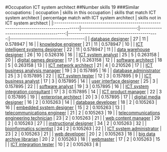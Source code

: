 #Occupation ICT system architect
##Number skills 19
###Similar occupations:
| occupation                                                                                |   skills in this occupation |   skills that match ICT system architect |   percentage match with ICT system architect |   skills not in ICT system architect |
|:------------------------------------------------------------------------------------------|----------------------------:|-----------------------------------------:|---------------------------------------------:|-------------------------------------:|
| [database designer](database_designer.md)                                                 |                          27 |                                       11 |                                     0.578947 |                                   16 |
| [knowledge engineer](knowledge_engineer.md)                                               |                          21 |                                       11 |                                     0.578947 |                                   10 |
| [ICT intelligent systems designer](ICT_intelligent_systems_designer.md)                   |                          22 |                                       11 |                                     0.578947 |                                   11 |
| [data warehouse designer](data_warehouse_designer.md)                                     |                          26 |                                       10 |                                     0.526316 |                                   16 |
| [ICT system analyst](ICT_system_analyst.md)                                               |                          25 |                                        5 |                                     0.263158 |                                   20 |
| [digital games designer](digital_games_designer.md)                                       |                          17 |                                        5 |                                     0.263158 |                                   12 |
| [software architect](software_architect.md)                                               |                          18 |                                        5 |                                     0.263158 |                                   13 |
| [ICT network architect](ICT_network_architect.md)                                         |                          21 |                                        4 |                                     0.210526 |                                   17 |
| [ICT business analysis manager](ICT_business_analysis_manager.md)                         |                          19 |                                        3 |                                     0.157895 |                                   16 |
| [database administrator](database_administrator.md)                                       |                          25 |                                        3 |                                     0.157895 |                                   22 |
| [ICT system tester](ICT_system_tester.md)                                                 |                          12 |                                        3 |                                     0.157895 |                                    9 |
| [ICT business analyst](ICT_business_analyst.md)                                           |                          17 |                                        3 |                                     0.157895 |                                   14 |
| [user interface designer](user_interface_designer.md)                                     |                          25 |                                        3 |                                     0.157895 |                                   22 |
| [software analyst](software_analyst.md)                                                   |                          19 |                                        3 |                                     0.157895 |                                   16 |
| [ICT system integration consultant](ICT_system_integration_consultant.md)                 |                          17 |                                        3 |                                     0.157895 |                                   14 |
| [ICT product manager](ICT_product_manager.md)                                             |                          22 |                                        3 |                                     0.157895 |                                   19 |
| [enterprise architect](enterprise_architect.md)                                           |                          20 |                                        3 |                                     0.157895 |                                   17 |
| [digital media designer](digital_media_designer.md)                                       |                          16 |                                        2 |                                     0.105263 |                                   14 |
| [database developer](database_developer.md)                                               |                          18 |                                        2 |                                     0.105263 |                                   16 |
| [embedded system designer](embedded_system_designer.md)                                   |                          15 |                                        2 |                                     0.105263 |                                   13 |
| [telecommunications engineer](telecommunications_engineer.md)                             |                          21 |                                        2 |                                     0.105263 |                                   19 |
| [telecommunications engineering technician](telecommunications_engineering_technician.md) |                          23 |                                        2 |                                     0.105263 |                                   21 |
| [web content manager](web_content_manager.md)                                             |                          29 |                                        2 |                                     0.105263 |                                   27 |
| [instructional designer](instructional_designer.md)                                       |                          34 |                                        2 |                                     0.105263 |                                   32 |
| [bioinformatics scientist](bioinformatics_scientist.md)                                   |                          24 |                                        2 |                                     0.105263 |                                   22 |
| [ICT system administrator](ICT_system_administrator.md)                                   |                          23 |                                        2 |                                     0.105263 |                                   21 |
| [web developer](web_developer.md)                                                         |                          20 |                                        2 |                                     0.105263 |                                   18 |
| [big data archive librarian](big_data_archive_librarian.md)                               |                          20 |                                        2 |                                     0.105263 |                                   18 |
| [webmaster](webmaster.md)                                                                 |                          17 |                                        2 |                                     0.105263 |                                   15 |
| [ICT integration tester](ICT_integration_tester.md)                                       |                          10 |                                        2 |                                     0.105263 |                                    8 |
